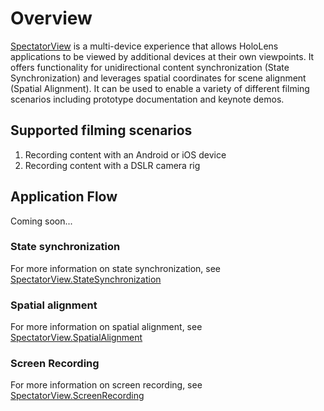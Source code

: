 # Overview

[SpectatorView](Scripts/SpectatorView.cs) is a multi-device experience that allows HoloLens applications to be viewed by additional devices at their own viewpoints. It offers functionality for unidirectional content synchronization (State Synchronization) and leverages spatial coordinates for scene alignment (Spatial Alignment). It can be used to enable a variety of different filming scenarios including prototype documentation and keynote demos.

## Supported filming scenarios
1. Recording content with an Android or iOS device
2. Recording content with a DSLR camera rig

## Application Flow

Coming soon...

### State synchronization
For more information on state synchronization, see [SpectatorView.StateSynchronization](SpectatorView.StateSynchronization.md)

### Spatial alignment
For more information on spatial alignment, see [SpectatorView.SpatialAlignment](SpectatorView.SpatialAlignment.md)

### Screen Recording
For more information on screen recording, see [SpectatorView.ScreenRecording](SpectatorView.ScreenRecording.md)
